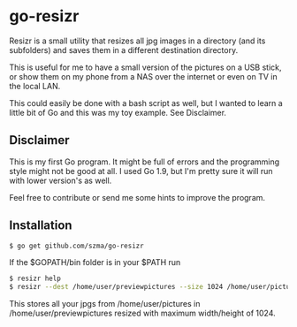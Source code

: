 go-resizr
=========

Resizr is a small utility that resizes all jpg images in a directory (and its subfolders)
and saves them in a different destination directory.

This is useful for me to have a small version of the pictures on a USB stick, or show them on my phone from a NAS over the internet or even on TV in the local LAN. 

This could easily be done with a bash script as well, but I wanted to learn a little bit of Go and this was my toy example. See Disclaimer.

Disclaimer
----------

This is my first Go program. It might be full of errors and the programming style might not be good at all.
I used Go 1.9, but I'm pretty sure it will run with lower version's as well.

Feel free to contribute or send me some hints to improve the program.

Installation
------------

```bash
$ go get github.com/szma/go-resizr
```

If the $GOPATH/bin folder is in your $PATH run


```bash
$ resizr help
$ resizr --dest /home/user/previewpictures --size 1024 /home/user/pictures
```

This stores all your jpgs from /home/user/pictures in /home/user/previewpictures resized with maximum width/height of 1024.

